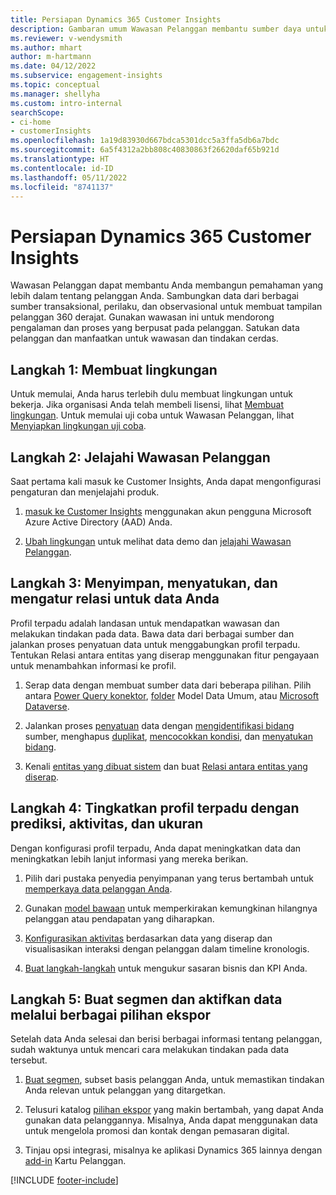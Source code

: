```yaml
---
title: Persiapan Dynamics 365 Customer Insights
description: Gambaran umum Wawasan Pelanggan membantu sumber daya untuk memulai dengan cepat.
ms.reviewer: v-wendysmith
ms.author: mhart
author: m-hartmann
ms.date: 04/12/2022
ms.subservice: engagement-insights
ms.topic: conceptual
ms.manager: shellyha
ms.custom: intro-internal
searchScope:
- ci-home
- customerInsights
ms.openlocfilehash: 1a19d83930d667bdca5301dcc5a3ffa5db6a7bdc
ms.sourcegitcommit: 6a5f4312a2bb808c40830863f26620daf65b921d
ms.translationtype: HT
ms.contentlocale: id-ID
ms.lasthandoff: 05/11/2022
ms.locfileid: "8741137"
---
```

# <a name="get-started-with-dynamics-365-customer-insights"></a>Persiapan Dynamics 365 Customer Insights

Wawasan Pelanggan dapat membantu Anda membangun pemahaman yang lebih dalam tentang pelanggan Anda. Sambungkan data dari berbagai sumber transaksional, perilaku, dan observasional untuk membuat tampilan pelanggan 360 derajat. Gunakan wawasan ini untuk mendorong pengalaman dan proses yang berpusat pada pelanggan. Satukan data pelanggan dan manfaatkan untuk wawasan dan tindakan cerdas.

## <a name="step-1-create-an-environment"></a>Langkah 1: Membuat lingkungan

Untuk memulai, Anda harus terlebih dulu membuat lingkungan untuk bekerja. Jika organisasi Anda telah membeli lisensi, lihat [Membuat lingkungan](create-environment.md). Untuk memulai uji coba untuk Wawasan Pelanggan, lihat [Menyiapkan lingkungan uji coba](trial-signup.md).

## <a name="step-2-explore-customer-insights"></a>Langkah 2: Jelajahi Wawasan Pelanggan

Saat pertama kali masuk ke Customer Insights, Anda dapat mengonfigurasi pengaturan dan menjelajahi produk.

1. [masuk ke Customer Insights](https://home.ci.ai.dynamics.com) menggunakan akun pengguna Microsoft Azure Active Directory (AAD) Anda.

1. [Ubah lingkungan](manage-environments.md#switch-environments) untuk melihat data demo dan [jelajahi Wawasan Pelanggan](home.md).

## <a name="step-3-ingest-unify-and-set-up-relationships-for-your-data"></a>Langkah 3: Menyimpan, menyatukan, dan mengatur relasi untuk data Anda

Profil terpadu adalah landasan untuk mendapatkan wawasan dan melakukan tindakan pada data. Bawa data dari berbagai sumber dan jalankan proses penyatuan data untuk menggabungkan profil terpadu. Tentukan Relasi antara entitas yang diserap menggunakan fitur pengayaan untuk menambahkan informasi ke profil.

1. Serap data dengan membuat sumber data dari beberapa pilihan. Pilih antara [Power Query konektor](connect-power-query.md), [folder](connect-common-data-model.md) Model Data Umum, atau [Microsoft Dataverse](connect-dataverse-managed-lake.md). 

1. Jalankan proses [penyatuan](data-unification.md) data dengan [mengidentifikasi bidang](map-entities.md) sumber, menghapus [duplikat](remove-duplicates.md), [mencocokkan kondisi](match-entities.md), dan [menyatukan bidang](merge-entities.md).

1. Kenali [entitas yang dibuat sistem](entities.md) dan buat [Relasi antara entitas yang diserap](relationships.md).

## <a name="step-4-enhance-unified-profiles-with-predictions-activities-and-measures"></a>Langkah 4: Tingkatkan profil terpadu dengan prediksi, aktivitas, dan ukuran

Dengan konfigurasi profil terpadu, Anda dapat meningkatkan data dan meningkatkan lebih lanjut informasi yang mereka berikan.

1. Pilih dari pustaka penyedia penyimpanan yang terus bertambah untuk [memperkaya data pelanggan Anda](enrichment-hub.md).

1. Gunakan [model bawaan](predictions-overview.md) untuk memperkirakan kemungkinan hilangnya pelanggan atau pendapatan yang diharapkan.

1. [Konfigurasikan aktivitas](activities.md) berdasarkan data yang diserap dan visualisasikan interaksi dengan pelanggan dalam timeline kronologis.

1. [Buat langkah-langkah](measures.md) untuk mengukur sasaran bisnis dan KPI Anda.

## <a name="step-5-create-segments-and-activate-data-through-various-export-options"></a>Langkah 5: Buat segmen dan aktifkan data melalui berbagai pilihan ekspor

Setelah data Anda selesai dan berisi berbagai informasi tentang pelanggan, sudah waktunya untuk mencari cara melakukan tindakan pada data tersebut.

1. [Buat segmen](segments.md), subset basis pelanggan Anda, untuk memastikan tindakan Anda relevan untuk pelanggan yang ditargetkan.

1. Telusuri katalog [pilihan ekspor](export-destinations.md) yang makin bertambah, yang dapat Anda gunakan data pelanggannya. Misalnya, Anda dapat menggunakan data untuk mengelola promosi dan kontak dengan pemasaran digital.

1. Tinjau opsi integrasi, misalnya ke aplikasi Dynamics 365 lainnya dengan [add-in](customer-card-add-in.md) Kartu Pelanggan.  


[!INCLUDE [footer-include](includes/footer-banner.md)]
